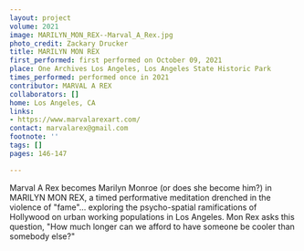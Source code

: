 ```yaml
---
layout: project
volume: 2021
image: MARILYN_MON_REX--Marval_A_Rex.jpg
photo_credit: Zackary Drucker
title: MARILYN MON REX
first_performed: first performed on October 09, 2021
place: One Archives Los Angeles, Los Angeles State Historic Park
times_performed: performed once in 2021
contributor: MARVAL A REX
collaborators: []
home: Los Angeles, CA
links:
- https://www.marvalarexart.com/
contact: marvalarex@gmail.com
footnote: ''
tags: []
pages: 146-147

---
```


Marval A Rex becomes Marilyn Monroe (or does she become him?) in MARILYN MON REX, a timed performative meditation drenched in the violence of "fame"... exploring the psycho-spatial ramifications of Hollywood on urban working populations in Los Angeles. Mon Rex asks this question, "How much longer can we afford to have someone be cooler than somebody else?"
